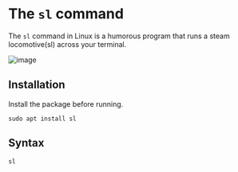 # The `sl` command

The `sl` command in Linux is a humorous program that runs a steam locomotive(sl) across your terminal.

![image](https://i.imgur.com/CInBHak.png)

## Installation

Install the package before running.

```
sudo apt install sl
```

## Syntax

```
sl
```
